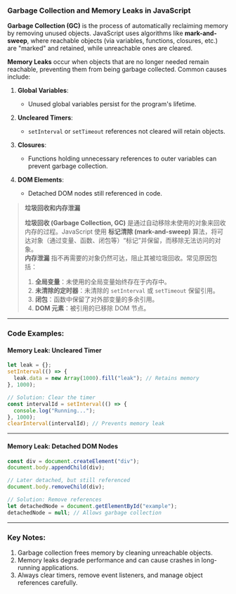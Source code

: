 ### Garbage Collection and Memory Leaks in JavaScript

<audio src="C:\Users\10691\Downloads\__Garbage Colle.mp3"></audio>

**Garbage Collection (GC)** is the process of automatically reclaiming memory by removing unused objects. JavaScript uses algorithms like **mark-and-sweep**, where reachable objects (via variables, functions, closures, etc.) are "marked" and retained, while unreachable ones are cleared.

**Memory Leaks** occur when objects that are no longer needed remain reachable, preventing them from being garbage collected. Common causes include:

1. **Global Variables**:
   - Unused global variables persist for the program's lifetime.

2. **Uncleared Timers**:
   - `setInterval` or `setTimeout` references not cleared will retain objects.

3. **Closures**:
   - Functions holding unnecessary references to outer variables can prevent garbage collection.

4. **DOM Elements**:
   - Detached DOM nodes still referenced in code.

> **垃圾回收和内存泄漏**  
>
> <audio src="C:\Users\10691\Downloads\垃圾回收 (Garbage C.mp3"></audio>
>
> **垃圾回收 (Garbage Collection, GC)** 是通过自动移除未使用的对象来回收内存的过程。JavaScript 使用 **标记清除 (mark-and-sweep)** 算法，将可达对象（通过变量、函数、闭包等）“标记”并保留，而移除无法访问的对象。  
> **内存泄漏** 指不再需要的对象仍然可达，阻止其被垃圾回收。常见原因包括：  
>
> 1. **全局变量**：未使用的全局变量始终存在于内存中。  
> 2. **未清除的定时器**：未清除的 `setInterval` 或 `setTimeout` 保留引用。  
> 3. **闭包**：函数中保留了对外部变量的多余引用。  
> 4. **DOM 元素**：被引用的已移除 DOM 节点。

---

### Code Examples:

#### **Memory Leak: Uncleared Timer**

<audio src="C:\Users\10691\Downloads\这段代码展示了`setInte.mp3"></audio>

```javascript
let leak = {};
setInterval(() => {
  leak.data = new Array(1000).fill("leak"); // Retains memory
}, 1000);

// Solution: Clear the timer
const intervalId = setInterval(() => {
  console.log("Running...");
}, 1000);
clearInterval(intervalId); // Prevents memory leak
```

---

#### **Memory Leak: Detached DOM Nodes**

<audio src="C:\Users\10691\Downloads\这段代码展示了因DOM节点被移.mp3"></audio>

```javascript
const div = document.createElement("div");
document.body.appendChild(div);

// Later detached, but still referenced
document.body.removeChild(div);

// Solution: Remove references
let detachedNode = document.getElementById("example");
detachedNode = null; // Allows garbage collection
```

---

### Key Notes:

<audio src="C:\Users\10691\Downloads\1. Garbage coll.mp3"></audio>

1. Garbage collection frees memory by cleaning unreachable objects.  
2. Memory leaks degrade performance and can cause crashes in long-running applications.  
3. Always clear timers, remove event listeners, and manage object references carefully.